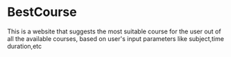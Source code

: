 # BestCourse
This is a website that suggests the most suitable course for the user out of all the available courses, based on user's input parameters like subject,time duration,etc
